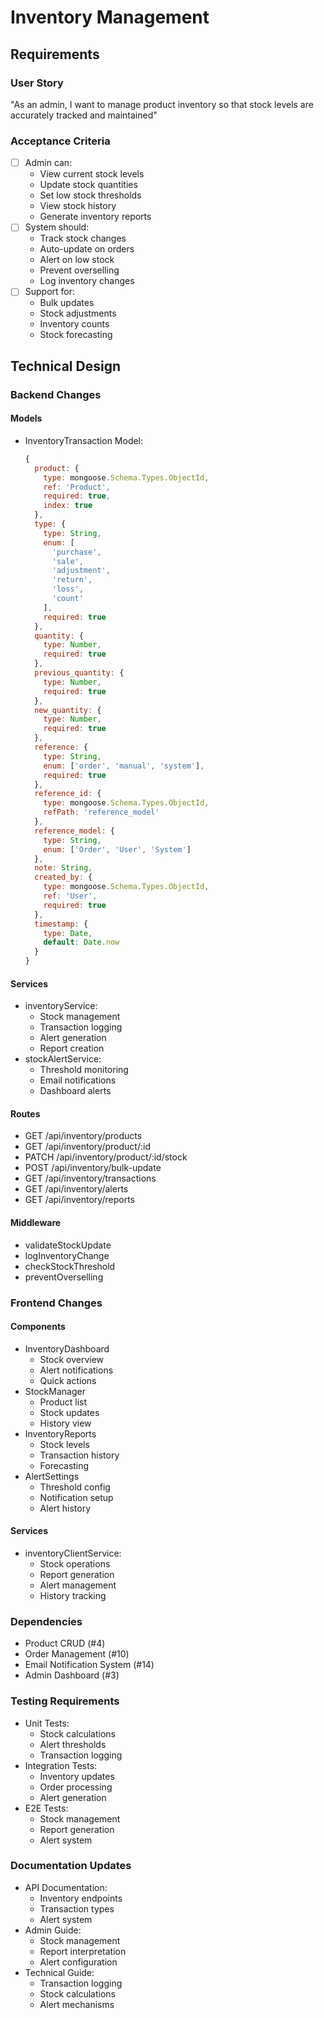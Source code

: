 # Inventory Management

## Requirements
### User Story
"As an admin, I want to manage product inventory so that stock levels are accurately tracked and maintained"

### Acceptance Criteria
- [ ] Admin can:
  - View current stock levels
  - Update stock quantities
  - Set low stock thresholds
  - View stock history
  - Generate inventory reports
- [ ] System should:
  - Track stock changes
  - Auto-update on orders
  - Alert on low stock
  - Prevent overselling
  - Log inventory changes
- [ ] Support for:
  - Bulk updates
  - Stock adjustments
  - Inventory counts
  - Stock forecasting

## Technical Design

### Backend Changes
#### Models
- InventoryTransaction Model:
  ```javascript
  {
    product: {
      type: mongoose.Schema.Types.ObjectId,
      ref: 'Product',
      required: true,
      index: true
    },
    type: {
      type: String,
      enum: [
        'purchase',
        'sale',
        'adjustment',
        'return',
        'loss',
        'count'
      ],
      required: true
    },
    quantity: {
      type: Number,
      required: true
    },
    previous_quantity: {
      type: Number,
      required: true
    },
    new_quantity: {
      type: Number,
      required: true
    },
    reference: {
      type: String,
      enum: ['order', 'manual', 'system'],
      required: true
    },
    reference_id: {
      type: mongoose.Schema.Types.ObjectId,
      refPath: 'reference_model'
    },
    reference_model: {
      type: String,
      enum: ['Order', 'User', 'System']
    },
    note: String,
    created_by: {
      type: mongoose.Schema.Types.ObjectId,
      ref: 'User',
      required: true
    },
    timestamp: {
      type: Date,
      default: Date.now
    }
  }
  ```

#### Services
- inventoryService:
  - Stock management
  - Transaction logging
  - Alert generation
  - Report creation
- stockAlertService:
  - Threshold monitoring
  - Email notifications
  - Dashboard alerts

#### Routes
- GET /api/inventory/products
- GET /api/inventory/product/:id
- PATCH /api/inventory/product/:id/stock
- POST /api/inventory/bulk-update
- GET /api/inventory/transactions
- GET /api/inventory/alerts
- GET /api/inventory/reports

#### Middleware
- validateStockUpdate
- logInventoryChange
- checkStockThreshold
- preventOverselling

### Frontend Changes
#### Components
- InventoryDashboard
  - Stock overview
  - Alert notifications
  - Quick actions
- StockManager
  - Product list
  - Stock updates
  - History view
- InventoryReports
  - Stock levels
  - Transaction history
  - Forecasting
- AlertSettings
  - Threshold config
  - Notification setup
  - Alert history

#### Services
- inventoryClientService:
  - Stock operations
  - Report generation
  - Alert management
  - History tracking

### Dependencies
- Product CRUD (#4)
- Order Management (#10)
- Email Notification System (#14)
- Admin Dashboard (#3)

### Testing Requirements
- Unit Tests:
  - Stock calculations
  - Alert thresholds
  - Transaction logging
- Integration Tests:
  - Inventory updates
  - Order processing
  - Alert generation
- E2E Tests:
  - Stock management
  - Report generation
  - Alert system

### Documentation Updates
- API Documentation:
  - Inventory endpoints
  - Transaction types
  - Alert system
- Admin Guide:
  - Stock management
  - Report interpretation
  - Alert configuration
- Technical Guide:
  - Transaction logging
  - Stock calculations
  - Alert mechanisms 